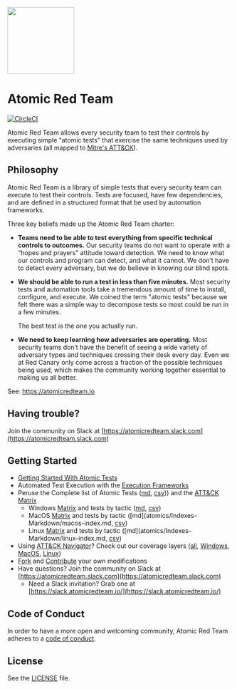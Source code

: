 <p><img src="https://redcanary.com/wp-content/uploads/Atomic-Red-Team-Logo.png" width="150px" /></p>

# Atomic Red Team
[![CircleCI](https://circleci.com/gh/redcanaryco/atomic-red-team.svg?style=svg)](https://circleci.com/gh/redcanaryco/atomic-red-team)

Atomic Red Team allows every security team to test their controls by executing simple
"atomic tests" that exercise the same techniques used by adversaries (all mapped to
[Mitre's ATT&CK](https://attack.mitre.org/wiki/Main_Page)).

## Philosophy

Atomic Red Team is a library of simple tests that every security team can execute to test their controls. Tests are
focused, have few dependencies, and are defined in a structured format that be used by automation frameworks.

Three key beliefs made up the Atomic Red Team charter:
- **Teams need to be able to test everything from specific technical controls to outcomes.**
  Our security teams do not want to operate with a “hopes and prayers” attitude toward detection. We need to know
  what our controls and program can detect, and what it cannot. We don’t have to detect every adversary, but we
  do believe in knowing our blind spots.

- **We should be able to run a test in less than five minutes.**
  Most security tests and automation tools take a tremendous amount of time to install, configure, and execute.
  We coined the term "atomic tests" because we felt there was a simple way to decompose tests so most could be
  run in a few minutes.

  The best test is the one you actually run.

- **We need to keep learning how adversaries are operating.**
  Most security teams don’t have the benefit of seeing a wide variety of adversary types and techniques crossing
  their desk every day. Even we at Red Canary only come across a fraction of the possible techniques being used,
  which makes the community working together essential to making us all better.

See: https://atomicredteam.io

## Having trouble?

Join the community on Slack at [https://atomicredteam.slack.com](https://atomicredteam.slack.com)

## Getting Started

* [Getting Started With Atomic Tests](https://atomicredteam.io/testing)
* Automated Test Execution with the [Execution Frameworks](https://github.com/redcanaryco/atomic-red-team/blob/master/execution-frameworks)
* Peruse the Complete list of Atomic Tests ([md](atomics/Indexes-Markdown/index.md), [csv](atomics/Indexes-CSV/index-by-tactic.md))) and the [ATT&CK Matrix](atomics/Matrices/matrix.md)
  - Windows [Matrix](atomics/Matrices/windows-matrix.md) and tests by tactic ([md](atomics/Indexes-Markdown/windows-index.md), [csv](atomics/Indexes-CSV/windows-index.csv))
  - MacOS [Matrix](atomics/Matrices/macos-matrix.md) and tests by tactic ([md](atomics/Indexes-Markdown/macos-index.md, [csv](atomics/Indexes-CSV/macos-index.csv))
  - Linux [Matrix](atomics/Matrices/linux-matrix.md) and tests by tactic ([md](atomics/Indexes-Markdown/linux-index.md, [csv](atomics/Indexes-CSV/linux-index.csv))
* Using [ATT&CK Navigator](https://github.com/mitre-attack/attack-navigator)? Check out our coverage layers ([all](atomics/Attack-Navigator-Layers/art-navigator-layer.json), [Windows](atomics/Attack-Navigator-Layers/art-navigator-layer-windows.json), [MacOS](atomics/Attack-Navigator-Layers/art-navigator-layer-macos.json), [Linux](atomics/Attack-Navigator-Layers/art-navigator-layer-linux.json))
* [Fork](https://github.com/redcanaryco/atomic-red-team/fork) and [Contribute](https://atomicredteam.io/contributing) your own modifications
* Have questions? Join the community on Slack at [https://atomicredteam.slack.com](https://atomicredteam.slack.com)
    * Need a Slack invitation? Grab one at [https://slack.atomicredteam.io/](https://slack.atomicredteam.io/)

## Code of Conduct

In order to have a more open and welcoming community, Atomic Red Team adheres to a
[code of conduct](CODE_OF_CONDUCT.md).

## License

See the [LICENSE](https://github.com/redcanaryco/atomic-red-team/blob/master/LICENSE.txt) file.

